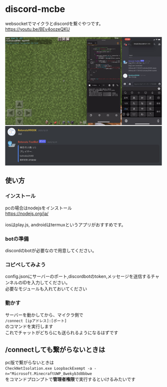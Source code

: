 # discord-mcbe
websocketでマイクラとdiscordを繋ぐやつです。<br>
https://youtu.be/BEv4oozeQKU<br>
<br>
![image](docs/image.jpeg)<br>
![listCommand](docs/list.jpeg)<br>


## 使い方
### インストール
pcの場合はnodejsをインストール<br>
https://nodejs.org/ja/<br>
<br>
iosはplay.js, androidはtermuxというアプリがおすすめです。<br>

### botの準備
discordのbotが必要なので用意してください。

### コピペしてみよう
config.jsonにサーバーのポート,discordbotのtoken,メッセージを送信するチャンネルのIDを入力してください。<br>
必要なモジュールも入れておいてください

### 動かす
サーバーを動かしてから、マイクラ側で<br>
```/connect [ipアドレス]:[ポート]```<br>
のコマンドを実行します<br>
これでチャットがどちらにも送られるようになるはずです

## /connectしても繋がらないときは
pc版で繋がらないときは<br>
```CheckNetIsolation.exe LoopbackExempt -a -n="Microsoft.MinecraftUWP_8wekyb3d8bbwe```<br>
をコマンドプロンプトで**管理者権限**で実行するといけるみたいです
